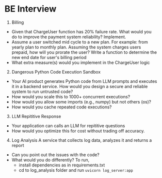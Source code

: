 # BE Interview

1. Billing
- Given that ChargeUser function has 20% failure rate. What would you do to improve the payment system reliability? Implement.
- Assume a user switched mid cycle to a new plan. For example: from yearly plan to monthly plan. Assuming the system charges users prepaid, how will you prorate the user? Write a function to determine the new end date for user's billing period
- What extra measure(s) would you implement in the ChargeUser logic

2. Dangerous Python Code Execution Sandbox
- Your AI product generates Python code from LLM prompts and executes it in a backend service. How would you design a secure and reliable system to run untrusted code?
- How would you scale this to 1000+ concurrent executions?
- How would you allow some imports (e.g., numpy) but not others (os)?
- How would you cache repeated code executions?

3. LLM Repititive Response
- Your application can calls an LLM for repititive questions
- How would you optimize this for cost without trading off accuracy.

4. Log Analysis
A service that collects log data, analyzes it and returns a report
- Can you point out the issues with the code?
- What would you do differently?
To run, 
    - install dependencies as in requirements.txt 
    - cd to log_analysis folder and run `uvicorn log_server:app`

